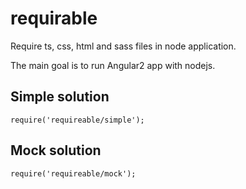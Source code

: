 # requirable
Require ts, css, html and sass files in node application.

The main goal is to run Angular2 app with nodejs.

## Simple solution
```require('requireable/simple');```

## Mock solution
```require('requireable/mock');```
